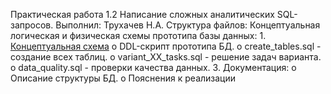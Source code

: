 Практическая работа 1.2 Написание сложных аналитических SQL-запросов. Выполнил: Трухачев Н.А.
Структура файлов:
    Концептуальная логическая и физическая схемы прототипа базы данных:
       1. [Концептуальная схема](dw.png)
o DDL-скрипт прототипа БД.
o create_tables.sql - создание всех таблиц.
o variant_XX_tasks.sql - решение задач варианта.
o data_quality.sql - проверки качества данных.
3. Документация:
o Описание структуры БД.
o Пояснения к реализации
